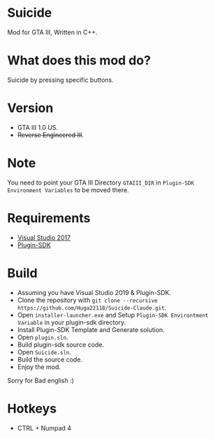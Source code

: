 # Suicide
Mod for GTA III, Written in C++.

# What does this mod do?
Suicide by pressing specific buttons.

# Version
- GTA III 1.0 US.
- ~~Reverse Engineered III~~.

# Note
You need to point your GTA III Directory `GTAIII_DIR` in `Plugin-SDK Environment Variables` to be moved there.

# Requirements
- [Visual Studio 2017](https://download.visualstudio.microsoft.com/download/pr/3d3a1530-b8e4-4e76-822c-4cc60b7571b0/0c68fb97159ee25592f04715eb23f8a88c91efbac7ee2d5993e428fb633da454/vs_Community.exe)
- [Plugin-SDK](https://github.com/DK22Pac/plugin-sdk)

# Build
- Assuming you have Visual Studio 2019 & Plugin-SDK.
- Clone the repository with `git clone --recursive https://github.com/Huga22118/Suicide-Claude.git`.
- Open `installer-launcher.exe` and Setup `Plugin-SDK Environtment Variable` in your plugin-sdk directory.
- Install Plugin-SDK Template and Generate solution.
- Open `plugin.sln`.
- Build plugin-sdk source code.
- Open `Suicide.sln`.
- Build the source code.
- Enjoy the mod.

Sorry for Bad english :) 

# Hotkeys
- CTRL + Numpad 4
